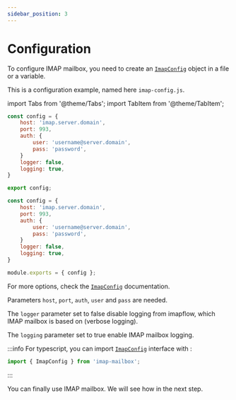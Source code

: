 ```yaml
---
sidebar_position: 3
---
```


# Configuration

To configure IMAP mailbox, you need to create an [`ImapConfig`](/docs/documentation/imap-config) object in a file or a variable.

This is a configuration example, named here `imap-config.js`.

import Tabs from '@theme/Tabs';
import TabItem from '@theme/TabItem';

<Tabs>
  <TabItem value="apple" label="ESM" default>

```js title="/imap-config.js"
const config = {
    host: 'imap.server.domain',
    port: 993,
    auth: {
        user: 'username@server.domain',
        pass: 'password',
    }
    logger: false,
    logging: true,
}

export config;
```

  </TabItem>
  <TabItem value="orange" label="CJS">


```js title="/imap-config.js"
const config = {
    host: 'imap.server.domain',
    port: 993,
    auth: {
        user: 'username@server.domain',
        pass: 'password',
    }
    logger: false,
    logging: true,
}

module.exports = { config };
```

  </TabItem>
</Tabs>

For more options, check the [`ImapConfig`](/docs/documentation/imap-config) documentation.

Parameters `host`, `port`, `auth`, `user` and `pass` are needed.

The `logger` parameter set to false disable logging from imapflow, which IMAP mailbox is based on (verbose logging).

The `logging` parameter set to true enable IMAP mailbox logging.

:::info
For typescript, you can import [`ImapConfig`](/docs/documentation/imap-config) interface with :
```js
import { ImapConfig } from 'imap-mailbox';
```
:::

You can finally use IMAP mailbox. We will see how in the next step.